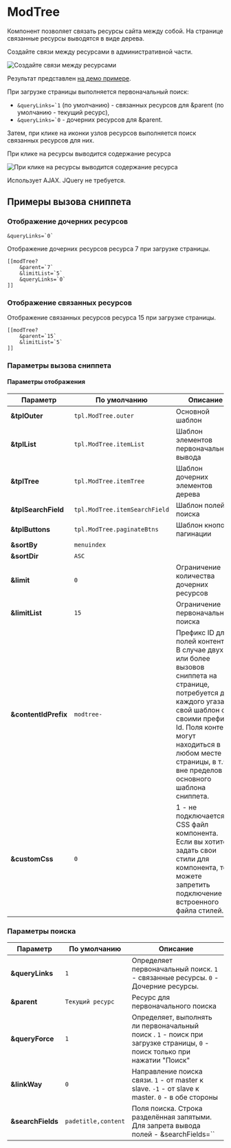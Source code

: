 # ModTree

Компонент позволяет связать ресурсы  сайта между собой. На странице связанные ресурсы выводятся в виде дерева.

Создайте связи между ресурсами в административной части.

![Создайте связи между ресурсами](https://file.modx.pro/files/b/3/1/b31a66bf709cb4e4212e157d7c1d496d.jpg)

Результат представлен [на демо примере](http://modtree.visermort.ru/examples.html).

При загрузке страницы выполняется первоначальный поиск:

* ```&queryLinks=`1``` (по умолчанию) - связанных ресурсов для &parent (по умолчанию - текущий ресурс),
* ```&queryLinks=`0``` - дочерних ресурсов для &parent.

Затем, при клике на иконки узлов ресурсов выполняется поиск связанных ресурсов для них.

При клике на ресурсы выводится содержание ресурса

![При клике на ресурсы выводится содержание ресурса](https://file.modx.pro/files/4/1/1/41169caaac34dbce4a1215f8a61963ff.png)

Использует AJAX. JQuery не требуется.

## Примеры вызова сниппета

### Отображение дочерних ресурсов

```modx
&queryLinks=`0`
```

Отображение дочерних ресурсов ресурса 7 при загрузке страницы.

```modx
[[modTree?
    &parent=`7`
    &limitList=`5`
    &queryLinks=`0`
]]
```

### Отображение связанных ресурсов

Отображение связанных ресурсов ресурса 15 при загрузке страницы.

```modx
[[modTree?
    &parent=`15`
    &limitList=`5`
]]
```

### Параметры вызова сниппета

#### Параметры отображения

| Параметр             | По умолчанию                  | Описание                                                                                                                                                                                                                                                      |
|----------------------|-------------------------------|---------------------------------------------------------------------------------------------------------------------------------------------------------------------------------------------------------------------------------------------------------------|
| **&tplOuter**        | `tpl.ModTree.outer`           | Основной шаблон                                                                                                                                                                                                                                               |
| **&tplList**         | `tpl.ModTree.itemList`        | Шаблон элементов первоначального вывода                                                                                                                                                                                                                       |
| **&tplTree**         | `tpl.ModTree.itemTree`        | Шаблон дочерних элементов дерева                                                                                                                                                                                                                              |
| **&tplSearchField**  | `tpl.ModTree.itemSearchField` | Шаблон полей поиска                                                                                                                                                                                                                                           |
| **&tplButtons**      | `tpl.ModTree.paginateBtns`    | Шаблон кнопок пагинации                                                                                                                                                                                                                                       |
| **&sortBy**          | `menuindex`                   |                                                                                                                                                                                                                                                               |
| **&sortDir**         | `ASC`                         |                                                                                                                                                                                                                                                               |
| **&limit**           | `0`                           | Ограничение количества дочерних ресурсов                                                                                                                                                                                                                      |
| **&limitList**       | `15`                          | Ограничение первоначального поиска                                                                                                                                                                                                                            |
| **&contentIdPrefix** | `modtree-`                    | Префикс ID для полей контента. В случае двух или более вызовов сниппета на странице, потребуется для каждого угазать свой шаблон со своими префикс Id. Поля контента могут находиться в любом месте страницы, в т.ч. вне пределов основного шаблона сниппета. |
| **&customCss**       | `0`                           | 1 - не подключается CSS файл компонента. Если вы хотите задать свои стили для компонента, то можете запретить подключение встроенного файла стилей.                                                                                                           |

### Параметры поиска

| Параметр          | По умолчанию        | Описание                                                                                                                  |
|-------------------|---------------------|---------------------------------------------------------------------------------------------------------------------------|
| **&queryLinks**   | `1`                 | Определяет первоначальный поиск. `1` - связанные ресурсы. `0` - Дочерние ресурсы.                                         |
| **&parent**       | `Текущий ресурс`    | Ресурс для первоначального поиска                                                                                         |
| **&queryForce**   | `1`                 | Определяет, выполнять ли первоначальный поиск . `1` - поиск при загрузке страницы, `0` - поиск только при нажатии "Поиск" |
| **&linkWay**      | `0`                 | Направление поиска связи. `1` - от master к slave. `-1` - от slave к master. `0` - в обе стороны                          |
| **&searchFields** | `padetitle,content` | Поля поиска. Строка разделённая запятыми. Для запрета вывода полей - &searchFields=``                                     |
